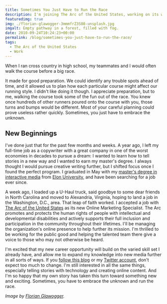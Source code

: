 ```yaml
---
title: Sometimes You Just Have to Run the Race
description: I'm joining The Arc of the United States, working on its website.
featuredimg: true
img: ./florian-glawogger-3mmmfrZ3S80-unsplash.jpg
imgalt: Empty pathway in a forest, filled with fog.
date: 2010-09-24T10:24:23+00:00
permalink: /blog/sometimes-you-just-have-to-run-the-race/
tags:
  - The Arc of the United States
  - Work
---
```


When I ran cross country in high school, my teammates and I would often walk the course before a big race.

It made for good preparation. We could identify any trouble spots ahead of time, and it allowed us to plan how each particular course might affect our running style. I didn't like doing it though. I appreciate preparation, but to me, walking the course took some of the fun out of the race. You knew once hundreds of other runners poured onto the course with you, those turns and bumps would be different. Most of your careful planning could prove useless rather quickly. Sometimes, you just have to embrace the unknown.

## New Beginnings

I've done just that for the past few months and weeks. A year ago, I left my full-time job as a copywriter with a great company in one of the worst economies in decades to pursue a dream: I wanted to learn how to tell stories in a new way and I wanted to earn my master's degree. I always thought I would pursue creative writing further, but I shifted focus once I found the perfect program. I graduated in May with my [master's degree in interactive media](http://www.elon.edu/imedia) from [Elon University](http://www.elon.edu/), and have been searching for a job ever since.

A week ago, I loaded up a U-Haul truck, said goodbye to some dear friends in North Carolina and moved to Alexandria, Virginia, hoping to land a job in the Washington, D.C., area. That leap of faith worked. I accepted a job with [The Arc of the United States](http://www.thearc.org/page.aspx?pid=2530) as its new Online Marketing Specialist. The Arc promotes and protects the human rights of people with intellectual and developmental disabilities and actively supports their full inclusion and participation in the community throughout their lifetimes. I'll be managing the organization's online presence to help further its mission. I'm thrilled to be working for the public good and helping the talented team there give a voice to those who may not otherwise be heard.

I'm excited that my new career opportunity will build on the varied skill set I already have, and allow me to expand my knowledge into new media further in all sorts of ways. If you [follow this blog](/blog/) or my [Twitter account](http://twitter.com/DavidAKennedy/), don't expect too much to change. I'm still interested in all the same things, especially telling stories with technology and creating online content. And I'm so happy that my own story has taken this turn toward something new and exciting. Sometimes, you have to embrace the unknown and run the race.

_Image by [Florian Glawogger](https://unsplash.com/photos/3mmmfrZ3S80)._
